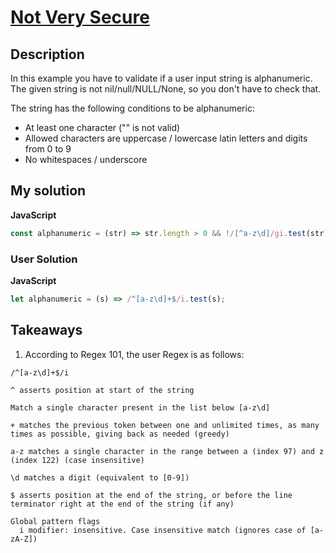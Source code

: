 # [Not Very Secure](https://www.codewars.com/kata/526dbd6c8c0eb53254000110)

## Description

In this example you have to validate if a user input string is alphanumeric. The given string is not nil/null/NULL/None, so you don't have to check that.

The string has the following conditions to be alphanumeric:

- At least one character ("" is not valid)
- Allowed characters are uppercase / lowercase latin letters and digits from 0 to 9
- No whitespaces / underscore

## My solution

**JavaScript**

```js
const alphanumeric = (str) => str.length > 0 && !/[^a-z\d]/gi.test(str);
```

### User Solution

**JavaScript**

```js
let alphanumeric = (s) => /^[a-z\d]+$/i.test(s);
```

## Takeaways

1. According to Regex 101, the user Regex is as follows:

```
/^[a-z\d]+$/i

^ asserts position at start of the string

Match a single character present in the list below [a-z\d]

+ matches the previous token between one and unlimited times, as many times as possible, giving back as needed (greedy)

a-z matches a single character in the range between a (index 97) and z (index 122) (case insensitive)

\d matches a digit (equivalent to [0-9])

$ asserts position at the end of the string, or before the line terminator right at the end of the string (if any)

Global pattern flags
  i modifier: insensitive. Case insensitive match (ignores case of [a-zA-Z])
```
